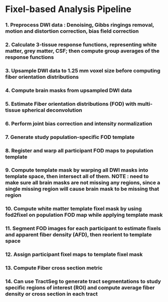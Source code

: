 # Fixel-based Analysis Pipeline

### 1. Preprocess DWI data : Denoising, Gibbs ringings removal, motion and distortion correction, bias field correction

### 2. Calculate 3-tissue response functions, representing white matter, grey matter, CSF; then compute group averages of the response functions

### 3. Upsample DWI data to 1.25 mm voxel size before computing fiber orientation distributions 

### 4. Compute brain masks from upsampled DWI data

### 5. Estimate Fiber orientation distributions (FOD) with multi-tissue spherical deconvolution

### 6. Perform joint bias correction and intensity normalization

### 7. Generate study population-specific FOD template 

### 8. Register and warp all participant FOD maps to population template

### 9. Compute template mask by warping all DWI masks into template space, then intersect all of them. NOTE : need to make sure all brain masks are not missing any regions, since a single missing region will cause brain mask to be missing that region

### 10. Compute white matter template fixel mask by using fod2fixel on population FOD map while applying template mask

### 11. Segment FOD images for each participant to estimate fixels and apparent fiber density (AFD), then reorient to template space

### 12. Assign participant fixel maps to template fixel mask 

### 13. Compute Fiber cross section metric 

### 14. Can use TractSeg to generate tract segmentations to study specific regions of interest (ROI) and compute average fiber density or cross section in each tract 
